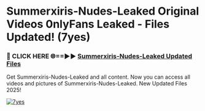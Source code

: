 # Summerxiris-Nudes-Leaked Original Videos 0nlyFans Leaked - Files Updated! (7yes)

<h3>🔴 CLICK HERE 🌐==►► <a href="https://tinyurl.com/4mcuefdz" rel="nofollow">Summerxiris-Nudes-Leaked Updated Files</a></h3>

Get Summerxiris-Nudes-Leaked and all content. Now you can access all videos and pictures of Summerxiris-Nudes-Leaked. New Updated Files 2025!

[![7yes](https://i.imgur.com/StAQSOY.gif)](https://tinyurl.com/4mcuefdz)
